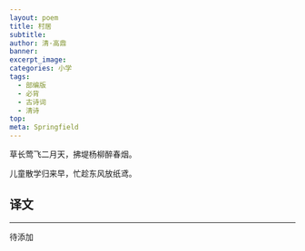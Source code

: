 ```yaml
---
layout: poem
title: 村居
subtitle: 
author: 清·高鼎
banner: 
excerpt_image: 
categories: 小学
tags:
  - 部编版
  - 必背
  - 古诗词
  - 清诗
top: 
meta: Springfield
---
```


草长莺飞二月天，拂堤杨柳醉春烟。

儿童散学归来早，忙趁东风放纸鸢。

## 译文

---

待添加